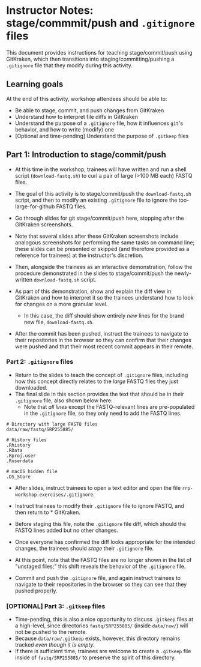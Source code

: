 # Instructor Notes: stage/commmit/push and `.gitignore` files

This document provides instructions for teaching stage/commit/push using GitKraken, which then transitions into staging/committing/pushing a `.gitignore` file that they modify during this activity.


## Learning goals

At the end of this activity, workshop attendees should be able to:

* Be able to stage, commit, and push changes from GitKraken 
* Understand how to interpret file diffs in GitKraken 
* Understand the purpose of a `.gitignore` file, how it influences `git`'s behavior, and how to write (modify) one
* [Optional and time-pending] Understand the purpose of `.gitkeep` files

## Part 1: Introduction to stage/commit/push

* At this time in the workshop, trainees will have written and run a shell script (`download-fastq.sh`) to curl a pair of large (>100 MB each) FASTQ files.
* The goal of this activity is to stage/commit/push the `download-fastq.sh` script, and then to modify an existing `.gitignore` file to ignore the too-large-for-github FASTQ files.

* Go through slides for git stage/commit/push here, stopping after the GitKraken screenshots. 
* Note that several slides after these GitKraken screenshots include analogous screenshots for performing the same tasks on command line; these slides can be presented or skipped (and therefore provided as a reference for trainees) at the instructor's discretion.
* Then, alongside the trainees as an interactive demonstration, follow the procedure demonstrated in the slides to stage/commit/push the newly-written `download-fastq.sh` script. 
* As part of this demonstration, show and explain the diff view in GitKraken and how to interpret it so the trainees understand how to look for changes on a more granular level.
    * In this case, the diff should show entirely _new_ lines for the brand new file, `download-fastq.sh`.
* After the commit has been pushed, instruct the trainees to navigate to their repositories in the browser so they can confirm that their changes were pushed and that their most recent commit appears in their remote.


### Part 2: `.gitignore` files

* Return to the slides to teach the concept of `.gitignore` files, including how this concept directly relates to the _large_ FASTQ files they just downloaded.
* The final slide in this section provides the text that should be in their `.gitignore` file, also shown below here:
  * Note that _all lines_ except the FASTQ-relevant lines are pre-populated in the `.gitignore` file, so they only need to add the FASTQ lines.

```
# Directory with large FASTQ files
data/raw/fastq/SRP255885/

# History files
.Rhistory
.RData
.Rproj.user
.Ruserdata

# macOS hidden file
.DS_Store
```



* After slides, instruct trainees to open a text editor and open the file `rrp-workshop-exercises/.gitignore`.
* Instruct trainees to modify their `.gitignore` file to ignore FASTQ, and then return to * GitKraken.
* Before staging this file, note the `.gitignore` file diff, which should the FASTQ lines added but no other changes.

* Once everyone has confirmed the diff looks appropriate for the intended changes, the trainees should _stage_ their `.gitignore` file.
* At this point, note that the FASTQ files are no longer shown in the list of "unstaged files;" this shift reveals the behavior of the `.gitignore` file.
* Commit and push the `.gitignore` file, and again instruct trainees to navigate to their repositories in the browser so they can see that they pushed properly.


### [OPTIONAL] Part 3: `.gitkeep` files

* Time-pending, this is also a nice opportunity to discuss `.gitkeep` files at a high-level, since directories `fastq/SRP255885/` (inside `data/raw/`) will not be pushed to the remote.
* Because `data/raw/.gitkeep` exists, however, this directory remains tracked _even though it is empty._
* If there is sufficient time, trainees are welcome to create a `.gitkeep` file inside of `fastq/SRP255885/` to preserve the spirit of this directory.

